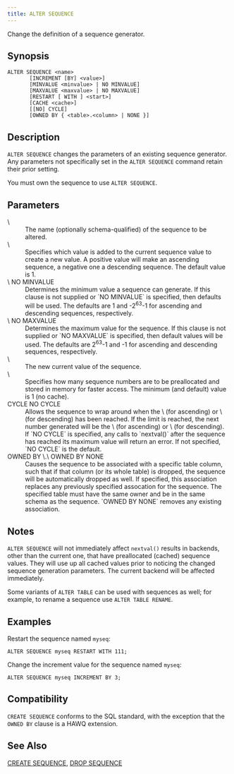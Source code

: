 ```yaml
---
title: ALTER SEQUENCE
---
```


<!--
Licensed to the Apache Software Foundation (ASF) under one
or more contributor license agreements.  See the NOTICE file
distributed with this work for additional information
regarding copyright ownership.  The ASF licenses this file
to you under the Apache License, Version 2.0 (the
"License"); you may not use this file except in compliance
with the License.  You may obtain a copy of the License at

  http://www.apache.org/licenses/LICENSE-2.0

Unless required by applicable law or agreed to in writing,
software distributed under the License is distributed on an
"AS IS" BASIS, WITHOUT WARRANTIES OR CONDITIONS OF ANY
KIND, either express or implied.  See the License for the
specific language governing permissions and limitations
under the License.
-->

Change the definition of a sequence generator.

## Synopsis<a id="topic1__section2"></a>

``` pre
ALTER SEQUENCE <name>
       [INCREMENT [BY] <value>]
       [MINVALUE <minvalue> | NO MINVALUE]
       [MAXVALUE <maxvalue> | NO MAXVALUE]
       [RESTART [ WITH ] <start>]
       [CACHE <cache>]
       [[NO] CYCLE]
       [OWNED BY { <table>.<column> | NONE }]
```

## Description<a id="topic1__section3"></a>

`ALTER SEQUENCE` changes the parameters of an existing sequence generator. Any parameters not specifically set in the `ALTER SEQUENCE` command retain their prior setting.

You must own the sequence to use `ALTER SEQUENCE`. 


## Parameters<a id="topic1__section4"></a>

<dt> \<name\>  </dt>
<dd>The name (optionally schema-qualified) of the sequence to be altered.</dd>

<dt> \<increment\>  </dt>
<dd>Specifies which value is added to the current sequence value to create a new value. A positive value will make an ascending sequence, a negative one a descending sequence. The default value is 1.</dd>

<dt> \<minvalue\>  
NO MINVALUE  </dt>
<dd>Determines the minimum value a sequence can generate. If this clause is not supplied or `NO MINVALUE` is specified, then defaults will be used. The defaults are 1 and -2<sup>63</sup>-1 for ascending and descending sequences, respectively.</dd>

<dt> \<maxvalue\>  
NO MAXVALUE  </dt>
<dd>Determines the maximum value for the sequence. If this clause is not supplied or `NO MAXVALUE` is specified, then default values will be used. The defaults are 2<sup>63</sup>-1 and -1 for ascending and descending sequences, respectively.</dd>

<dt> \<start\>  </dt>
<dd>The new current value of the sequence.</dd>

<dt> \<cache\>  </dt>
<dd>Specifies how many sequence numbers are to be preallocated and stored in memory for faster access. The minimum (and default) value is 1 (no cache).</dd>

<dt>CYCLE  
NO CYCLE  </dt>
<dd>Allows the sequence to wrap around when the \<maxvalue\> (for ascending) or \<minvalue\> (for descending) has been reached. If the limit is reached, the next number generated will be the \<minvalue\> (for ascending) or \<maxvalue\> (for descending). If `NO CYCLE` is specified, any calls to `nextval()` after the sequence has reached its maximum value will return an error. If not specified, `NO CYCLE` is the default.</dd>

<dt>OWNED BY \<table\>.\<column\>  
OWNED BY NONE  </dt>
<dd>Causes the sequence to be associated with a specific table column, such that if that column (or its whole table) is dropped, the sequence will be automatically dropped as well. If specified, this association replaces any previously specified assocation for the sequence. The specified table must have the same owner and be in the same schema as the sequence. `OWNED BY NONE` removes any existing association.</dd>

## Notes<a id="topic1__section5"></a>

`ALTER SEQUENCE` will not immediately affect `nextval()` results in backends, other than the current one, that have preallocated (cached) sequence values. They will use up all cached values prior to noticing the changed sequence generation parameters. The current backend will be affected immediately.

Some variants of `ALTER TABLE` can be used with sequences as well; for example, to rename a sequence use `ALTER TABLE RENAME`.

## Examples<a id="topic1__section6"></a>

Restart the sequence named `myseq`:

``` pre
ALTER SEQUENCE myseq RESTART WITH 111;
```

Change the increment value for the sequence named `myseq`:

``` pre
ALTER SEQUENCE myseq INCREMENT BY 3;
```

## Compatibility<a id="topic1__section7"></a>

`CREATE SEQUENCE` conforms to the SQL standard, with the exception that the `OWNED BY` clause is a HAWQ extension.

## See Also<a id="topic1__section8"></a>

[CREATE SEQUENCE](CREATE-SEQUENCE.html), [DROP SEQUENCE](DROP-SEQUENCE/index.html)
